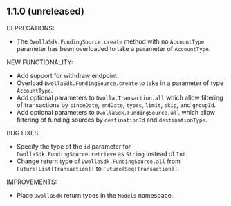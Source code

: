 ## 1.1.0 (unreleased)

DEPRECATIONS:

  - The `DwollaSdk.FundingSource.create` method with no `AccountType` parameter has been overloaded
  to take a parameter of `AccountType`.

NEW FUNCTIONALITY:

  - Add support for withdraw endpoint.
  - Overload `DwollaSdk.FundingSource.create` to take in a parameter of type `AccountType`.
  - Add optional parameters to `Dwolla.Transaction.all` which allow filtering of transactions by `sinceDate`, `endDate`, `types`, `limit`, 
  `skip`, and `groupId`.
  - Add optional parameters to `DwollaSdk.FundingSource.all` which allow filtering of funding sources by `destinationId` and `destinationType`.

BUG FIXES:

  - Specify the type of the `id` parameter for `DwollaSdk.FundingSource.retrieve` as `String` instead of `Int`.
  - Change return type of `DwollaSdk.FundingSource.all` from `Future[List[Transaction]]` to `Future[Seq[Transaction]]`.

IMPROVEMENTS:

  - Place `DwollaSdk` return types in the `Models` namespace.
